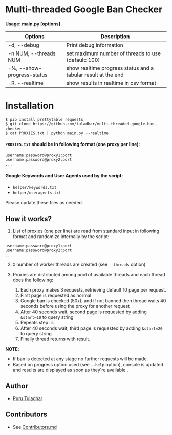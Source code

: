 # Multi-threaded Google Ban Checker


**Usage: main.py [options]**

|   Options    |  Description |
| ------------ | ------------ |
|   -d, --debug   |  Print debug information |
|  -n NUM, --threads  NUM |    set maximum number of threads to use (default: 100)  |
|  -%, --show-progress-status |    show realtime progress status and a tabular result at the end  |
|  -R, --realtime |    show results in realtime in csv format  |



# Installation


```shell
$ pip install prettytable requests
$ git clone https://github.com/tuladhar/multi-threaded-google-ban-checker
$ cat PROXIES.txt | python main.py --realtime
```

#### `PROXIES.txt` should be in following format (one proxy per line):
```
username:password@proxy1:port
username:password@proxy2:port
...
```

#### Google Keywords and User Agents used by the script:
- `helper/keywords.txt`
- `helper/useragents.txt`

Please update these files as needed.

How it works?
-------------

1. List of proxies (one per line) are read from standard input in following format and randomize internally by the script:
  ```
  username:password@proxy1:port
  username:password@proxy2:port
  ...
  ```

2. `X` number of worker threads are created (see `--threads` option)

3. Proxies are distributed among pool of available threads and each thread does the following:

	1. Each proxy makes 3 requests, retrieving default 10 page per request.
	2. First page is requested as normal
	3. Google ban is checked (50x), and if not banned then thread waits 40 seconds before using the proxy for another request
	4. After 40 seconds wait, second page is requested by adding `&start=10` to query string
	5. Repeats step iii.
	6. After 40 seconds wait, third page is requested by adding `&start=20` to query string
	7. Finally thread returns with result.





**NOTE**:
- If ban is detected at any stage no further requests will be made.
- Based on progress option used (see `--help` option), console is updated and results are displayed as soon as they're available .


## Author
- [Puru Tuladhar](github.com/tuladhar)


## Contributors
- See [Contributors.md](Contributors.md)

